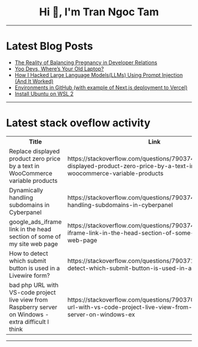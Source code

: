 <h1 align="center">Hi 👋, I'm Tran Ngoc Tam</h1>

---

# Latest Blog Posts 
<!-- BLOG-POST-LIST:START -->
- [The Reality of Balancing Pregnancy in Developer Relations](https://dev.to/blackgirlbytes/the-reality-of-balancing-pregnancy-in-developer-relations-2anp)
- [Yoo Devs, Where’s Your Old Laptop?](https://dev.to/teejayredex/yoo-devs-wheres-your-old-laptop-41c2)
- [How I Hacked Large Language Models&lpar;LLMs&rpar; Using Prompt Injection &lpar;And It Worked&rpar;](https://dev.to/fotiecodes/how-i-hacked-large-language-modelsllms-using-prompt-injection-and-it-worked-34jm)
- [Environments in GitHub &lpar;with example of Next.js deployment to Vercel&rpar;](https://dev.to/nausaf/environments-in-github-with-example-of-nextjs-deployment-to-vercel-3hmm)
- [Install Ubuntu on WSL 2](https://dev.to/prastha/install-ubuntu-on-wsl-2-3fei)
<!-- BLOG-POST-LIST:END -->

---

# Latest stack oveflow activity
<table>
  <tr><th>Title</th><th>Link</th></tr>
  <!-- STACKOVERFLOW:START --><tr><td>Replace displayed product zero price by a text in WooCommerce variable products</td><td>https://stackoverflow.com/questions/79037464/replace-displayed-product-zero-price-by-a-text-in-woocommerce-variable-products</td></tr><tr><td>Dynamically handling subdomains in Cyberpanel</td><td>https://stackoverflow.com/questions/79037451/dynamically-handling-subdomains-in-cyberpanel</td></tr><tr><td>google_ads_iframe link in the head section of some of my site web page</td><td>https://stackoverflow.com/questions/79037421/google-ads-iframe-link-in-the-head-section-of-some-of-my-site-web-page</td></tr><tr><td>How to detect which submit button is used in a Livewire form?</td><td>https://stackoverflow.com/questions/79037128/how-to-detect-which-submit-button-is-used-in-a-livewire-form</td></tr><tr><td>bad php URL with VS-code project live view from Raspberry server on Windows - extra difficult I think</td><td>https://stackoverflow.com/questions/79037083/bad-php-url-with-vs-code-project-live-view-from-raspberry-server-on-windows-ex</td></tr><!-- STACKOVERFLOW:END -->
</table>

---


